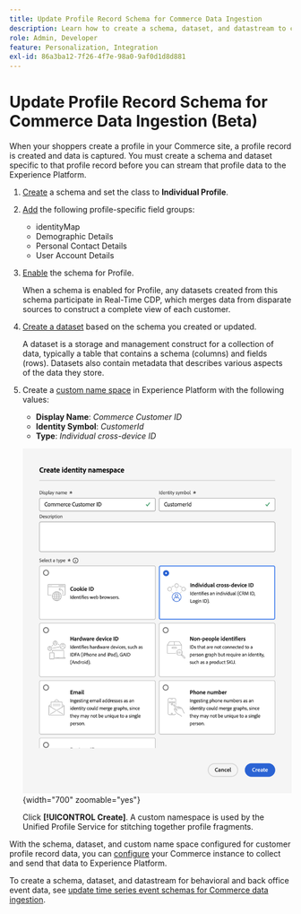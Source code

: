 ```yaml
---
title: Update Profile Record Schema for Commerce Data Ingestion
description: Learn how to create a schema, dataset, and datastream to collect and send Commerce profile record data to the Experience Platform.
role: Admin, Developer
feature: Personalization, Integration
exl-id: 86a3ba12-7f26-4f7e-98a0-9af0d1d8d881
---
```

# Update Profile Record Schema for Commerce Data Ingestion (Beta)

When your shoppers create a profile in your Commerce site, a profile record is created and data is captured. You must create a schema and dataset specific to that profile record before you can stream that profile data to the Experience Platform.

1. [Create](https://experienceleague.adobe.com/en/docs/experience-platform/xdm/ui/resources/schemas) a schema and set the class to **Individual Profile**.

1. [Add](https://experienceleague.adobe.com/en/docs/experience-platform/xdm/ui/resources/schemas) the following profile-specific field groups:
    
    - identityMap
    - Demographic Details
    - Personal Contact Details
    - User Account Details

1. [Enable](https://experienceleague.adobe.com/en/docs/experience-platform/xdm/ui/resources/schemas) the schema for Profile.

    When a schema is enabled for Profile, any datasets created from this schema participate in Real-Time CDP, which merges data from disparate sources to construct a complete view of each customer.

1. [Create a dataset](https://experienceleague.adobe.com/en/docs/platform-learn/implement-mobile-sdk/experience-cloud/platform) based on the schema you created or updated.

    A dataset is a storage and management construct for a collection of data, typically a table that contains a schema (columns) and fields (rows). Datasets also contain metadata that describes various aspects of the data they store.

1. Create a [custom name space](https://experienceleague.adobe.com/en/docs/experience-platform/identity/features/namespaces#create-namespaces) in Experience Platform with the following values:

    - **Display Name**: _Commerce Customer ID_
    - **Identity Symbol**: _CustomerId_
    - **Type**: _Individual cross-device ID_

    ![Create custom namespace](assets/custom-namespace.png){width="700" zoomable="yes"}

    Click **[!UICONTROL Create]**. A custom namespace is used by the Unified Profile Service for stitching together profile fragments.

With the schema, dataset, and custom name space configured for customer profile record data, you can [configure](connect-data.md#data-collection) your Commerce instance to collect and send that data to Experience Platform.

To create a schema, dataset, and datastream for behavioral and back office event data, see [update time series event schemas for Commerce data ingestion](update-xdm.md).
